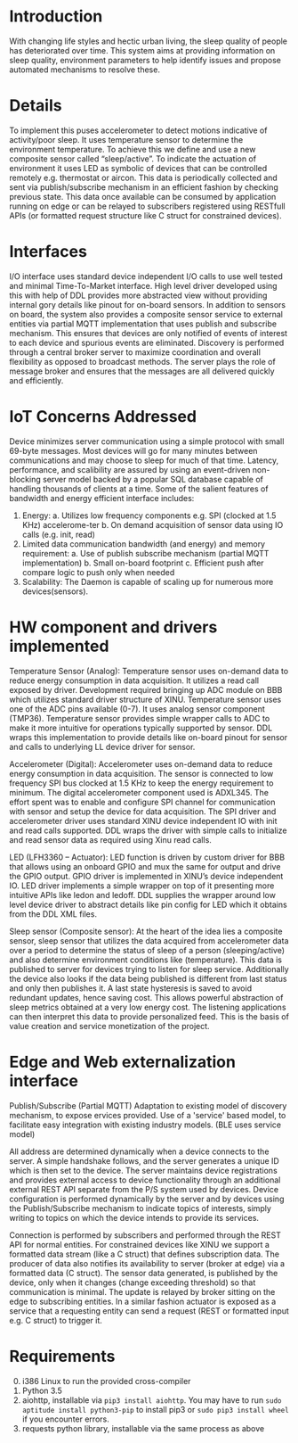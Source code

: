 Introduction
============

With changing life styles and hectic urban living, the sleep quality of people has deteriorated over time. This system aims at providing information on sleep quality, environment parameters to help identify issues and propose automated mechanisms to resolve these.

Details
============
To implement this puses accelerometer to detect motions indicative of activity/poor sleep. It uses temperature sensor to determine the environment temperature.
To achieve this we define and use a new composite sensor called “sleep/active”.
To indicate the actuation of environment it uses LED as symbolic of devices that can be controlled remotely e.g. thermostat or aircon.
This data is periodically collected and sent via publish/subscribe mechanism in an efficient fashion by checking previous state. This data once available can be consumed by application running on edge or can be relayed to subscribers registered using RESTfull APIs (or formatted request structure like C struct for constrained devices).

Interfaces
============
I/O interface uses standard device independent I/O calls to use well tested and minimal Time-To-Market interface.
High level driver developed using this with help of DDL provides more abstracted view without providing internal gory details like pinout for on-board sensors.
In addition to sensors on board, the system also provides a composite sensor service to external entities via partial MQTT implementation that uses publish and subscribe mechanism.
This ensures that devices are only notified of events of interest to each device and spurious events are eliminated.
Discovery is performed through a central broker server to maximize coordination and overall flexibility as opposed to broadcast methods.
The server plays the role of message broker and ensures that the messages are all delivered quickly and efficiently.

IoT Concerns Addressed
======================
Device minimizes server communication using a simple protocol with small 69-byte messages. Most devices will go for many minutes between communications and may choose to sleep for much of that time. Latency, performance, and scalibility are assured by using an event-driven non-blocking server model backed by a popular SQL database capable of handling thousands of clients at a time.
Some of the salient features of bandwidth and energy efficient interface includes:
1) Energy:
a. Utilizes low frequency components e.g. SPI (clocked at 1.5 KHz) accelerome-ter
b. On demand acquisition of sensor data using IO calls (e.g. init, read)
2) Limited data communication bandwidth (and energy) and memory requirement:
a. Use of publish subscribe mechanism (partial MQTT implementation)
b. Small on-board footprint
c. Efficient push after compare logic to push only when needed
3) Scalability: The Daemon is capable of scaling up for numerous more devices(sensors).

HW component and drivers implemented
====================================
Temperature Sensor (Analog):
Temperature sensor uses on-demand data to reduce energy consumption in data acquisition. It utilizes a read call exposed by driver. Development required bringing up ADC module on BBB which utilizes standard driver structure of XINU. Temperature sensor uses one of the ADC pins available (0-7). It uses analog sensor component (TMP36). Temperature sensor provides simple wrapper calls to ADC to make it more intuitive for operations typically supported by sensor. DDL wraps this implementation to provide details like on-board pinout for sensor and calls to underlying LL device driver for sensor.

Accelerometer (Digital):
Accelerometer uses on-demand data to reduce energy consumption in data acquisition. The sensor is connected to low frequency SPI bus clocked at 1.5 KHz to keep the energy requirement to minimum.
The digital accelerometer component used is ADXL345. The effort spent was to enable and configure SPI channel for communication with sensor and setup the device for data acquisition. The SPI driver and accelerometer driver uses standard XINU device independent IO with init and read calls supported.
DDL wraps the driver with simple calls to initialize and read sensor data as required using Xinu read calls.

LED (LFH3360 – Actuator):
LED function is driven by custom driver for BBB that allows using an onboard GPIO and mux the same for output and drive the GPIO output. GPIO driver is implemented in XINU’s device independent IO. LED driver implements a simple wrapper on top of it presenting more intuitive APIs like ledon and ledoff. DDL supplies the wrapper around low level device driver to abstract details like pin config for LED which it obtains from the DDL XML files.

Sleep sensor (Composite sensor):
At the heart of the idea lies a composite sensor, sleep sensor that utilizes the data acquired from accelerometer data over a period to determine the status of sleep of a person (sleeping/active) and also determine environment conditions like (temperature).
This data is published to server for devices trying to listen for sleep service.
Additionally the device also looks if the data being published is different from last status and only then publishes it.
A last state hysteresis is saved to avoid redundant updates, hence saving cost.
This allows powerful abstraction of sleep metrics obtained at a very low energy cost. The listening applications can then interpret this data to provide personalized feed.
This is the basis of value creation and service monetization of the project.

Edge and Web externalization interface
======================================
Publish/Subscribe (Partial MQTT)
Adaptation to existing model of discovery mechanism, to expose ervices provided.
Use of a 'service' based model, to facilitate easy integration with existing industry models. (BLE uses service model)

All address are determined dynamically when a device connects to the server. A simple handshake follows, and the server generates a unique ID which is then set to the device. The server maintains device registrations and provides external access to device functionality through an additional external REST API separate from the P/S system used by devices.
Device configuration is performed dynamically by the server and by devices using the Publish/Subscribe mechanism to indicate topics of interests, simply writing to topics on which the device intends to provide its services.

Connection is performed by subscribers and performed through the REST API for normal entities.
For constrained devices like XINU we support a formatted data stream (like a C struct) that defines subscription data.
The producer of data also notifies its availability to server (broker at edge) via a formatted data (C struct).
The sensor data generated, is published by the device, only when it changes (change exceeding threshold) so that communication is minimal.
The update is relayed by broker sitting on the edge to subscribing entities.
In a similar fashion actuator is exposed as a service that a requesting entity can send a request (REST or formatted input e.g. C struct) to trigger it.

Requirements
============

0. i386 Linux to run the provided cross-compiler
0. Python 3.5
0. aiohttp, installable via ```pip3 install aiohttp```. You may have to run ```sudo aptitude install python3-pip``` to install pip3 or ```sudo pip3 install wheel``` if you encounter errors.
0. requests python library, installable via the same process as above
